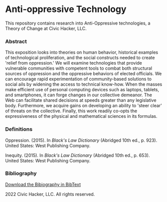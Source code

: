 # Anti-oppressive Technology

This repository contains research into Anti-Oppressive technologies, a Theory of Change at Civic Hacker, LLC.

### Abstract

This exposition looks into theories on human behavior, historical examples of technological proliferation, and the social constructs needed to create 'relief from oppression.' We will examine technologies that provide vulnerable communities with competent tools to combat both structural sources of oppression and the oppressive behaviors of elected officials. We can encourage rapid experimentation of community-based solutions to social ails by widening the access to technical know-how. When the masses make efficient use of personal computing devices such as laptops, tablets, and smartphones, it can forge changes in our collective demeanor. The Web can facilitate shared decisions at speeds greater than any legislative body. Furthermore, we acquire gains on developing an ability to 'steer clear' of threats on the collective. Finally, this work readily co-opts the expressiveness of the physical and mathematical sciences in its formulas.


### Definitions

Oppression. (2015). In _Black's Law Dictionary_ (Abridged 10th ed., p. 923). United States: West Publishing Company.

Inequity. (2015). In _Black's Law Dictionary_ (Abridged 10th ed., p. 653). United States: West Publishing Company.


### Bibliography

[Download the Bibiography in BibText](./bibliography.bib)


2022 Civic Hacker, LLC. All rights reserved.
